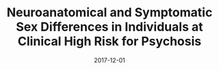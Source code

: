 ---
title: "Neuroanatomical and Symptomatic Sex Differences in Individuals at Clinical High Risk for Psychosis"
collection: publications
permalink: /publication/2017-12-01-Neuroanatomical-and-Symptomatic-Sex-Differences-in-Individuals-at-Clinical-High-Risk-for-Psychosis
date: 2017-12-01
venue: 'Frontiers in psychiatry / Frontiers Research Foundation'
paperurl: 'http://dx.doi.org/10.3389/fpsyt.2017.00291'
citation: 'Guma, Elisa, <b>Devenyi, Gabriel A</b>, Malla, Ashok, Shah, Jai, Chakravarty, M Mallar, Pruessner, Marita, &quot;<i>Neuroanatomical and Symptomatic Sex Differences in Individuals at Clinical High Risk for Psychosis</i>.&quot; Frontiers in psychiatry / Frontiers Research Foundation, 2017.'
---
